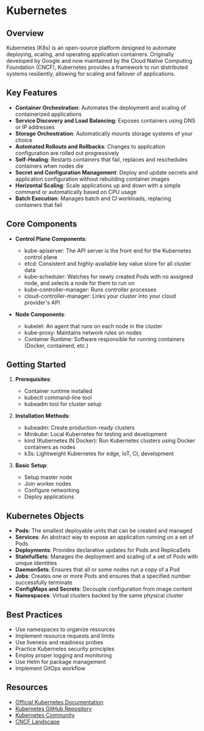 # Kubernetes

## Overview
Kubernetes (K8s) is an open-source platform designed to automate deploying, scaling, and operating application containers. Originally developed by Google and now maintained by the Cloud Native Computing Foundation (CNCF), Kubernetes provides a framework to run distributed systems resiliently, allowing for scaling and failover of applications.

## Key Features
- **Container Orchestration**: Automates the deployment and scaling of containerized applications
- **Service Discovery and Load Balancing**: Exposes containers using DNS or IP addresses
- **Storage Orchestration**: Automatically mounts storage systems of your choice
- **Automated Rollouts and Rollbacks**: Changes to application configuration are rolled out progressively
- **Self-Healing**: Restarts containers that fail, replaces and reschedules containers when nodes die
- **Secret and Configuration Management**: Deploy and update secrets and application configuration without rebuilding container images
- **Horizontal Scaling**: Scale applications up and down with a simple command or automatically based on CPU usage
- **Batch Execution**: Manages batch and CI workloads, replacing containers that fail

## Core Components
- **Control Plane Components**:
  - kube-apiserver: The API server is the front end for the Kubernetes control plane
  - etcd: Consistent and highly-available key value store for all cluster data
  - kube-scheduler: Watches for newly created Pods with no assigned node, and selects a node for them to run on
  - kube-controller-manager: Runs controller processes
  - cloud-controller-manager: Links your cluster into your cloud provider's API

- **Node Components**:
  - kubelet: An agent that runs on each node in the cluster
  - kube-proxy: Maintains network rules on nodes
  - Container Runtime: Software responsible for running containers (Docker, containerd, etc.)

## Getting Started
1. **Prerequisites**:
   - Container runtime installed
   - kubectl command-line tool
   - kubeadm tool for cluster setup

2. **Installation Methods**:
   - kubeadm: Create production-ready clusters
   - Minikube: Local Kubernetes for testing and development
   - kind (Kubernetes IN Docker): Run Kubernetes clusters using Docker containers as nodes
   - k3s: Lightweight Kubernetes for edge, IoT, CI, development

3. **Basic Setup**:
   - Setup master node
   - Join worker nodes
   - Configure networking
   - Deploy applications

## Kubernetes Objects
- **Pods**: The smallest deployable units that can be created and managed
- **Services**: An abstract way to expose an application running on a set of Pods
- **Deployments**: Provides declarative updates for Pods and ReplicaSets
- **StatefulSets**: Manages the deployment and scaling of a set of Pods with unique identities
- **DaemonSets**: Ensures that all or some nodes run a copy of a Pod
- **Jobs**: Creates one or more Pods and ensures that a specified number successfully terminate
- **ConfigMaps and Secrets**: Decouple configuration from image content
- **Namespaces**: Virtual clusters backed by the same physical cluster

## Best Practices
- Use namespaces to organize resources
- Implement resource requests and limits
- Use liveness and readiness probes
- Practice Kubernetes security principles
- Employ proper logging and monitoring
- Use Helm for package management
- Implement GitOps workflow

## Resources
- [Official Kubernetes Documentation](https://kubernetes.io/docs/home/)
- [Kubernetes GitHub Repository](https://github.com/kubernetes/kubernetes)
- [Kubernetes Community](https://kubernetes.io/community/)
- [CNCF Landscape](https://landscape.cncf.io/)